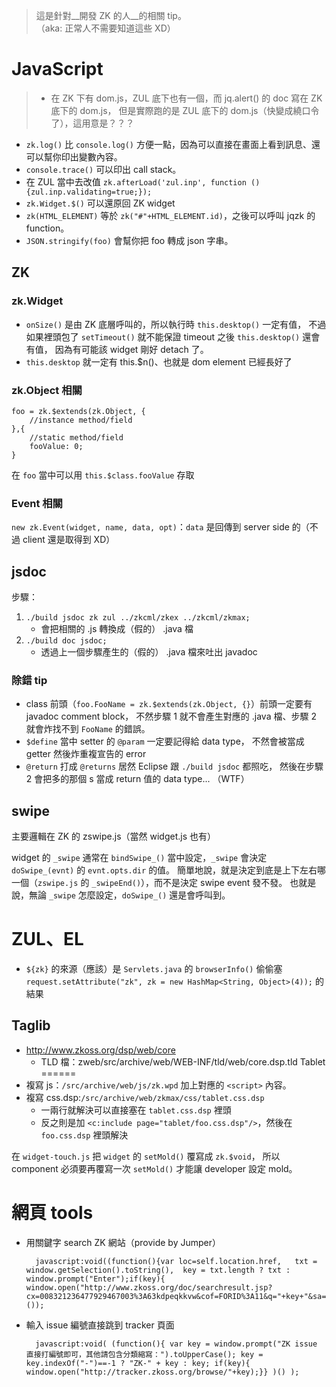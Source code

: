 > 這是針對__開發 ZK 的人__的相關 tip。  
> （aka: 正常人不需要知道這些 XD）

JavaScript
==========
>	* 在 ZK 下有 dom.js，ZUL 底下也有一個，而 jq.alert() 的 doc 寫在 ZK 底下的 dom.js，
		但是實際跑的是 ZUL 底下的 dom.js（快變成繞口令了），這用意是？？？

* `zk.log()` 比 `console.log()` 方便一點，因為可以直接在畫面上看到訊息、還可以幫你印出變數內容。
* `console.trace()` 可以印出 call stack。
* 在 ZUL 當中去改值 `zk.afterLoad('zul.inp', function () {zul.inp.validating=true;});`
* `zk.Widget.$()` 可以還原回 ZK widget
* `zk(HTML_ELEMENT)` 等於 `zk("#"+HTML_ELEMENT.id)`，之後可以呼叫 jqzk 的 function。
* `JSON.stringify(foo)` 會幫你把 foo 轉成 json 字串。

ZK
--
### zk.Widget ###
* `onSize()` 是由 ZK 底層呼叫的，所以執行時 `this.desktop()` 一定有值，
  不過如果裡頭包了 `setTimeout()` 就不能保證 timeout 之後 `this.desktop()` 還會有值，
  因為有可能該 widget 剛好 detach 了。
* `this.desktop` 就一定有 this.$n()、也就是 dom element 已經長好了

### zk.Object 相關 ###
	foo = zk.$extends(zk.Object, {
		//instance method/field
	},{
		//static method/field
		fooValue: 0;
	}

在 `foo` 當中可以用 `this.$class.fooValue` 存取

### Event 相關 ###
`new zk.Event(widget, name, data, opt)`：`data` 是回傳到 server side 的（不過 client 還是取得到 XD）

jsdoc
-----
步驟：
1. `./build jsdoc zk zul ../zkcml/zkex ../zkcml/zkmax;`
	* 會把相關的 .js 轉換成（假的） .java 檔
1. `./build doc jsdoc;`
	* 透過上一個步驟產生的（假的） .java 檔來吐出 javadoc

### 除錯 tip ###
* class 前頭（`foo.FooName = zk.$extends(zk.Object, {}`）前頭一定要有 javadoc comment block，
  不然步驟 1 就不會產生對應的 .java 檔、步驟 2 就會炸找不到 `FooName` 的錯誤。
* `$define` 當中 setter 的 `@param` 一定要記得給 data type，
  不然會被當成 getter 然後炸重複宣告的 error
* `@return` 打成 `@returns` 居然 Eclipse 跟 `./build jsdoc` 都照吃，
   然後在步驟 2 會把多的那個 s 當成 return 值的 data type... （WTF）

swipe
-----
主要邏輯在 ZK 的 zswipe.js（當然 widget.js 也有）

widget 的 `_swipe` 通常在 `bindSwipe_()` 當中設定，`_swipe` 會決定 `doSwipe_(evnt)` 的 `evnt.opts.dir` 的值。
簡單地說，就是決定到底是上下左右哪一個（`zswipe.js` 的 `_swipeEnd()`），而不是決定 swipe event 發不發。
也就是說，無論 `_swipe` 怎麼設定，`doSwipe_()` 還是會呼叫到。

ZUL、EL
======
* `${zk}` 的來源（應該）是 `Servlets.java` 的 `browserInfo()` 
  偷偷塞 `request.setAttribute("zk", zk = new HashMap<String, Object>(4));` 的結果

Taglib
------
* http://www.zkoss.org/dsp/web/core
	* TLD 檔：zweb/src/archive/web/WEB-INF/tld/web/core.dsp.tld
Tablet
======
* 複寫 js：`/src/archive/web/js/zk.wpd` 加上對應的 `<script>` 內容。
* 複寫 css.dsp:`/src/archive/web/zkmax/css/tablet.css.dsp`
	* 一兩行就解決可以直接塞在 `tablet.css.dsp` 裡頭
	* 反之則是加 `<c:include page="tablet/foo.css.dsp"/>`，然後在 `foo.css.dsp` 裡頭解決

在 `widget-touch.js` 把 `widget` 的 `setMold()` 覆寫成 `zk.$void`，
所以 component 必須要再覆寫一次 `setMold()` 才能讓 developer 設定 mold。

網頁 tools
==========
* 用關鍵字 search ZK 網站（provide by Jumper）

		javascript:void((function(){var loc=self.location.href,   txt = window.getSelection().toString(),  key = txt.length ? txt : window.prompt("Enter");if(key){ window.open("http://www.zkoss.org/doc/searchresult.jsp?cx=008321236477929467003%3A63kdpeqkkvw&cof=FORID%3A11&q="+key+"&sa=");}})());
		
* 輸入 issue 編號直接跳到 tracker 頁面

		javascript:void( (function(){ var key = window.prompt("ZK issue 直接打編號即可，其他請包含分類縮寫：").toUpperCase(); key = key.indexOf("-")==-1 ? "ZK-" + key : key; if(key){ window.open("http://tracker.zkoss.org/browse/"+key);}} )() );

